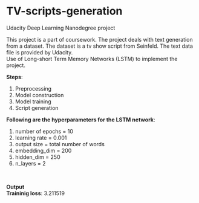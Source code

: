 # TV-scripts-generation
Udacity Deep Learning Nanodegree project

This project is a part of coursework. The project deals with text generation from a dataset. The dataset is a tv show script from Seinfeld. The text data file is provided by Udacity. <br>
Use of Long-short Term Memory Networks (LSTM) to implement the project. 

**Steps**:
1. Preprocessing
2. Model construction 
3. Model training
4. Script generation

**Following are the hyperparameters for the LSTM network**:
1. number of epochs = 10
2. learning rate = 0.001 
3. output size = total number of words
4. embedding_dim = 200
5. hidden_dim = 250
6. n_layers = 2
<br>

**Output** <br>
**Traininig loss**: 3.211519

